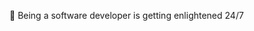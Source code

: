 👋 Being a software developer is getting enlightened 24/7

<!---
Esensats/Esensats is a ✨ special ✨ repository because its `README.md` (this file) appears on your GitHub profile.
You can click the Preview link to take a look at your changes.
--->
